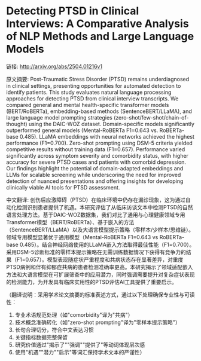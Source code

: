 # Detecting PTSD in Clinical Interviews: A Comparative Analysis of NLP Methods and Large Language Models

链接: http://arxiv.org/abs/2504.01216v1

原文摘要:
Post-Traumatic Stress Disorder (PTSD) remains underdiagnosed in clinical
settings, presenting opportunities for automated detection to identify
patients. This study evaluates natural language processing approaches for
detecting PTSD from clinical interview transcripts. We compared general and
mental health-specific transformer models (BERT/RoBERTa), embedding-based
methods (SentenceBERT/LLaMA), and large language model prompting strategies
(zero-shot/few-shot/chain-of-thought) using the DAIC-WOZ dataset.
Domain-specific models significantly outperformed general models
(Mental-RoBERTa F1=0.643 vs. RoBERTa-base 0.485). LLaMA embeddings with neural
networks achieved the highest performance (F1=0.700). Zero-shot prompting using
DSM-5 criteria yielded competitive results without training data (F1=0.657).
Performance varied significantly across symptom severity and comorbidity
status, with higher accuracy for severe PTSD cases and patients with comorbid
depression. Our findings highlight the potential of domain-adapted embeddings
and LLMs for scalable screening while underscoring the need for improved
detection of nuanced presentations and offering insights for developing
clinically viable AI tools for PTSD assessment.

中文翻译:
创伤后应激障碍（PTSD）在临床环境中仍存在漏诊现象，这为通过自动化检测识别患者提供了机遇。本研究评估了从临床访谈文本中检测PTSD的自然语言处理方法。基于DAIC-WOZ数据集，我们对比了通用与心理健康领域专用Transformer模型（BERT/RoBERTa）、基于嵌入的方法（SentenceBERT/LLaMA）以及大语言模型提示策略（零样本/少样本/思维链）。领域专用模型显著优于通用模型（Mental-RoBERTa F1=0.643 vs RoBERTa-base 0.485）。结合神经网络使用的LLaMA嵌入方法取得最佳性能（F1=0.700）。采用DSM-5诊断标准的零样本提示策略在无需训练数据情况下获得有竞争力的结果（F1=0.657）。模型表现随症状严重程度和共病状态存在显著差异，对重度PTSD病例和伴有抑郁症共病的患者检测准确率更高。本研究揭示了领域适配嵌入方法和大语言模型在可扩展筛查中的应用潜力，同时强调需要提升对复杂症状表现的检测能力，为开发具有临床实用性的PTSD评估AI工具提供了重要启示。

（翻译说明：采用学术论文摘要的标准表述方式，通过以下处理确保专业性与可读性：
1. 专业术语规范处理（如"comorbidity"译为"共病"）
2. 技术概念准确转化（如"zero-shot prompting"译为"零样本提示策略"）
3. 长句合理切分，符合中文表达习惯
4. 关键指标数据完整保留
5. 研究价值通过"揭示了""强调""提供了"等动词体现层次感
6. 使用"机遇""潜力""启示"等词汇保持学术文本的严谨性）
